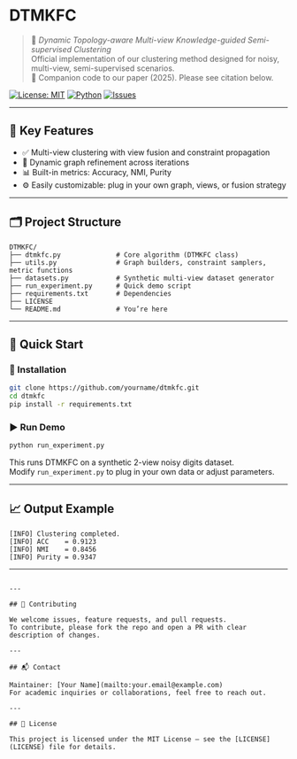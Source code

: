 # DTMKFC

> 🧠 *Dynamic Topology-aware Multi-view Knowledge-guided Semi-supervised Clustering*  
> Official implementation of our clustering method designed for noisy, multi-view, semi-supervised scenarios.  
> 📄 Companion code to our paper (2025). Please see citation below.

[![License: MIT](https://img.shields.io/badge/License-MIT-green.svg)](LICENSE)
[![Python](https://img.shields.io/badge/Python-3.8%2B-blue.svg)](https://www.python.org/)
[![Issues](https://img.shields.io/github/issues/yourname/dtmkfc)](https://github.com/yourname/dtmkfc/issues)

---

## 🌟 Key Features

- ✅ Multi-view clustering with view fusion and constraint propagation  
- 🔁 Dynamic graph refinement across iterations  
- 📊 Built-in metrics: Accuracy, NMI, Purity  
- ⚙️ Easily customizable: plug in your own graph, views, or fusion strategy  

---

## 🗂️ Project Structure

```
DTMKFC/
├── dtmkfc.py              # Core algorithm (DTMKFC class)
├── utils.py               # Graph builders, constraint samplers, metric functions
├── datasets.py            # Synthetic multi-view dataset generator
├── run_experiment.py      # Quick demo script
├── requirements.txt       # Dependencies
├── LICENSE
└── README.md              # You’re here
```

---

## 🚀 Quick Start

### 🔧 Installation

```bash
git clone https://github.com/yourname/dtmkfc.git
cd dtmkfc
pip install -r requirements.txt
```

### ▶️ Run Demo

```bash
python run_experiment.py
```

This runs DTMKFC on a synthetic 2-view noisy digits dataset.  
Modify `run_experiment.py` to plug in your own data or adjust parameters.

---

## 📈 Output Example

```
[INFO] Clustering completed.
[INFO] ACC    = 0.9123
[INFO] NMI    = 0.8456
[INFO] Purity = 0.9347
```

---

```

---

## 🤝 Contributing

We welcome issues, feature requests, and pull requests.  
To contribute, please fork the repo and open a PR with clear description of changes.

---

## 📬 Contact

Maintainer: [Your Name](mailto:your.email@example.com)  
For academic inquiries or collaborations, feel free to reach out.

---

## 📝 License

This project is licensed under the MIT License – see the [LICENSE](LICENSE) file for details.
